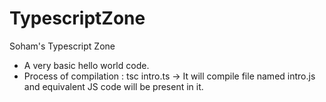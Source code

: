 # TypescriptZone

Soham's Typescript Zone

- A very basic hello world code.
- Process of compilation : tsc intro.ts -> It will compile file named intro.js and equivalent JS code will be present in it.
